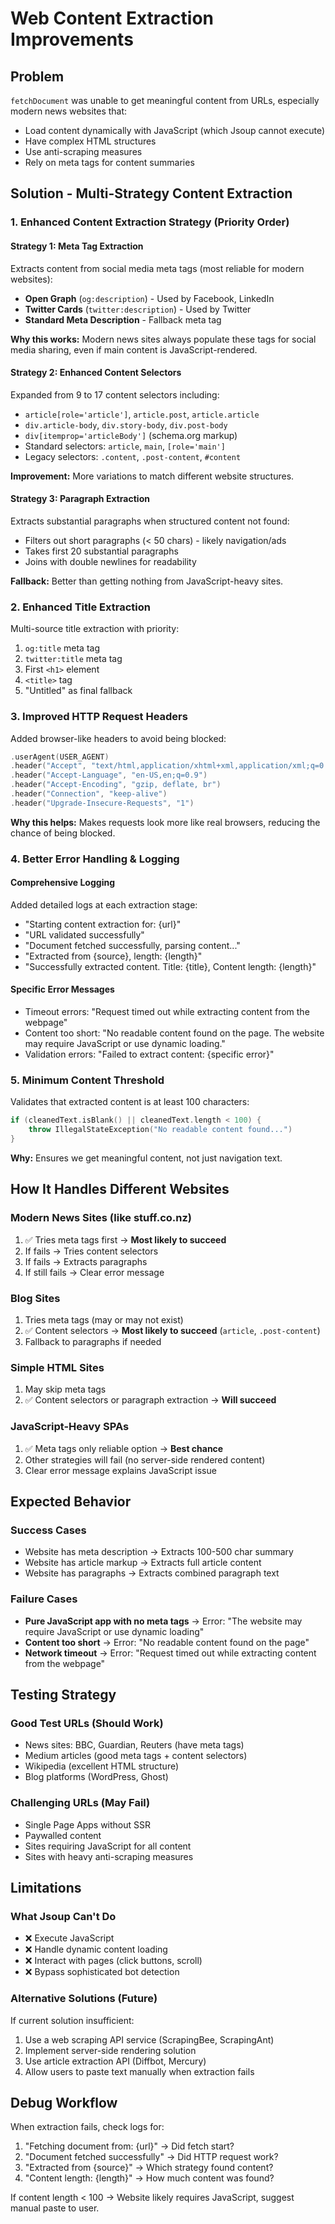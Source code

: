 # Web Content Extraction Improvements

## Problem
`fetchDocument` was unable to get meaningful content from URLs, especially modern news websites that:
- Load content dynamically with JavaScript (which Jsoup cannot execute)
- Have complex HTML structures
- Use anti-scraping measures
- Rely on meta tags for content summaries

## Solution - Multi-Strategy Content Extraction

### 1. Enhanced Content Extraction Strategy (Priority Order)

#### Strategy 1: Meta Tag Extraction
Extracts content from social media meta tags (most reliable for modern websites):
- **Open Graph** (`og:description`) - Used by Facebook, LinkedIn
- **Twitter Cards** (`twitter:description`) - Used by Twitter
- **Standard Meta Description** - Fallback meta tag

**Why this works:** Modern news sites always populate these tags for social media sharing, even if main content is JavaScript-rendered.

#### Strategy 2: Enhanced Content Selectors
Expanded from 9 to 17 content selectors including:
- `article[role='article']`, `article.post`, `article.article`
- `div.article-body`, `div.story-body`, `div.post-body`
- `div[itemprop='articleBody']` (schema.org markup)
- Standard selectors: `article`, `main`, `[role='main']`
- Legacy selectors: `.content`, `.post-content`, `#content`

**Improvement:** More variations to match different website structures.

#### Strategy 3: Paragraph Extraction
Extracts substantial paragraphs when structured content not found:
- Filters out short paragraphs (< 50 chars) - likely navigation/ads
- Takes first 20 substantial paragraphs
- Joins with double newlines for readability

**Fallback:** Better than getting nothing from JavaScript-heavy sites.

### 2. Enhanced Title Extraction
Multi-source title extraction with priority:
1. `og:title` meta tag
2. `twitter:title` meta tag  
3. First `<h1>` element
4. `<title>` tag
5. "Untitled" as final fallback

### 3. Improved HTTP Request Headers
Added browser-like headers to avoid being blocked:
```kotlin
.userAgent(USER_AGENT)
.header("Accept", "text/html,application/xhtml+xml,application/xml;q=0.9,image/webp,*/*;q=0.8")
.header("Accept-Language", "en-US,en;q=0.9")
.header("Accept-Encoding", "gzip, deflate, br")
.header("Connection", "keep-alive")
.header("Upgrade-Insecure-Requests", "1")
```

**Why this helps:** Makes requests look more like real browsers, reducing the chance of being blocked.

### 4. Better Error Handling & Logging

#### Comprehensive Logging
Added detailed logs at each extraction stage:
- "Starting content extraction for: {url}"
- "URL validated successfully"
- "Document fetched successfully, parsing content..."
- "Extracted from {source}, length: {length}"
- "Successfully extracted content. Title: {title}, Content length: {length}"

#### Specific Error Messages
- Timeout errors: "Request timed out while extracting content from the webpage"
- Content too short: "No readable content found on the page. The website may require JavaScript or use dynamic loading."
- Validation errors: "Failed to extract content: {specific error}"

### 5. Minimum Content Threshold
Validates that extracted content is at least 100 characters:
```kotlin
if (cleanedText.isBlank() || cleanedText.length < 100) {
    throw IllegalStateException("No readable content found...")
}
```

**Why:** Ensures we get meaningful content, not just navigation text.

## How It Handles Different Websites

### Modern News Sites (like stuff.co.nz)
1. ✅ Tries meta tags first → **Most likely to succeed**
2. If fails → Tries content selectors
3. If fails → Extracts paragraphs
4. If still fails → Clear error message

### Blog Sites
1. Tries meta tags (may or may not exist)
2. ✅ Content selectors → **Most likely to succeed** (`article`, `.post-content`)
3. Fallback to paragraphs if needed

### Simple HTML Sites
1. May skip meta tags
2. ✅ Content selectors or paragraph extraction → **Will succeed**

### JavaScript-Heavy SPAs
1. ✅ Meta tags only reliable option → **Best chance**
2. Other strategies will fail (no server-side rendered content)
3. Clear error message explains JavaScript issue

## Expected Behavior

### Success Cases
- Website has meta description → Extracts 100-500 char summary
- Website has article markup → Extracts full article content
- Website has paragraphs → Extracts combined paragraph text

### Failure Cases
- **Pure JavaScript app with no meta tags** → Error: "The website may require JavaScript or use dynamic loading"
- **Content too short** → Error: "No readable content found on the page"
- **Network timeout** → Error: "Request timed out while extracting content from the webpage"

## Testing Strategy

### Good Test URLs (Should Work)
- News sites: BBC, Guardian, Reuters (have meta tags)
- Medium articles (good meta tags + content selectors)
- Wikipedia (excellent HTML structure)
- Blog platforms (WordPress, Ghost)

### Challenging URLs (May Fail)
- Single Page Apps without SSR
- Paywalled content
- Sites requiring JavaScript for all content
- Sites with heavy anti-scraping measures

## Limitations

### What Jsoup Can't Do
- ❌ Execute JavaScript
- ❌ Handle dynamic content loading
- ❌ Interact with pages (click buttons, scroll)
- ❌ Bypass sophisticated bot detection

### Alternative Solutions (Future)
If current solution insufficient:
1. Use a web scraping API service (ScrapingBee, ScrapingAnt)
2. Implement server-side rendering solution
3. Use article extraction API (Diffbot, Mercury)
4. Allow users to paste text manually when extraction fails

## Debug Workflow

When extraction fails, check logs for:
1. "Fetching document from: {url}" → Did fetch start?
2. "Document fetched successfully" → Did HTTP request work?
3. "Extracted from {source}" → Which strategy found content?
4. "Content length: {length}" → How much content was found?

If content length < 100 → Website likely requires JavaScript, suggest manual paste to user.





